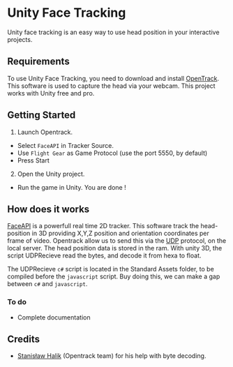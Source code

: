 Unity Face Tracking
=================

Unity face tracking is an easy way to use head position in your interactive projects.


Requirements
----------
To use Unity Face Tracking, you need to download and install [OpenTrack](https://github.com/opentrack/opentrack). This software is used to capture the head via your webcam.
This project works with Unity free and pro.

Getting Started
--------


 1. Launch Opentrack. 
* Select `FaceAPI` in Tracker Source.
* Use `Flight Gear` as Game Protocol (use the port 5550, by default)
* Press Start

2. Open the Unity project.
* Run the game in Unity. You are done !


How does it works
------------------
[FaceAPI](http://www.seeingmachines.com/product/faceapi/) is a powerfull real time 2D tracker. This software track the head-position in 3D providing X,Y,Z position and orientation coordinates per frame of video.
Opentrack allow us to send this via the [UDP](http://fr.wikipedia.org/wiki/User_Datagram_Protocol) protocol, on the local server. The head position data is stored in the ram. With unity 3D, the script UDPRecieve read the bytes, and decode it from hexa to float.

The UDPRecieve `c#` script is located in the Standard Assets folder, to be compiled before the `javascript` script. Buy doing this, we can make a gap between `c#` and `javascript`.

### To do

* Complete documentation

Credits
-------
* [Stanisław Halik](https://github.com/sthalik) (Opentrack team) for his help with byte decoding.
